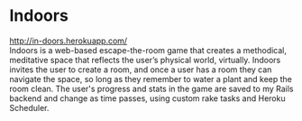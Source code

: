 # Indoors
http://in-doors.herokuapp.com/
<br />
Indoors is a web-based escape-the-room game that creates a methodical, meditative space that reflects the user’s physical world, virtually. Indoors invites the user to create a room, and once a user has a room they can navigate the space, so long as they remember to water a plant and keep the room clean. The user's progress and stats in the game are saved to my Rails backend and change as time passes, using custom rake tasks and Heroku Scheduler.


<!-- ![Build Status](https://codeship.com/projects/5b12bec0-1097-0135-ac14-220fc925bc13/status?branch=master) -->
<!-- ![Code Climate](https://codeclimate.com/github/emlanctot/indoors.png) -->
<!-- ![Coverage Status](https://coveralls.io/repos/emlanctot/indoors/badge.png) -->

